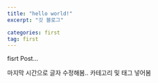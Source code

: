 ```yaml
---
title: "hello world!"
excerpt: "깃 블로그"

categories: first
tag: first
---
```


fisrt Post...

마지막 시간으로 글자 수정해봄..
카테고리 및 태그 넣어봄